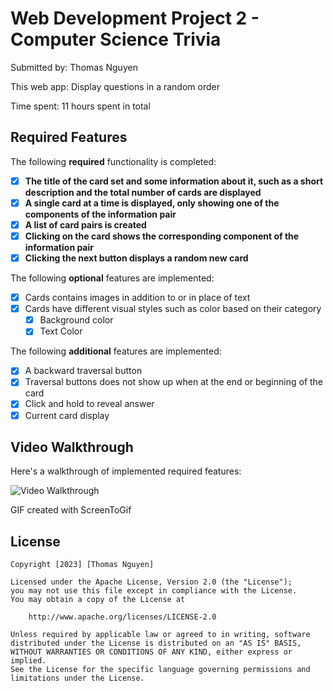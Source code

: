 # Web Development Project 2 - Computer Science Trivia

Submitted by: Thomas Nguyen

This web app: Display questions in a random order

Time spent: 11 hours spent in total

## Required Features

The following **required** functionality is completed:

- [X] **The title of the card set and some information about it, such as a short description and the total number of cards are displayed**
- [X] **A single card at a time is displayed, only showing one of the components of the information pair**
- [X] **A list of card pairs is created**
- [X] **Clicking on the card shows the corresponding component of the information pair**
- [X] **Clicking the next button displays a random new card**

The following **optional** features are implemented:

- [X] Cards contains images in addition to or in place of text
- [X] Cards have different visual styles such as color based on their category
  - [X] Background color
  - [X] Text Color

The following **additional** features are implemented:

* [X] A backward traversal button
* [X] Traversal buttons does not show up when at the end or beginning of the card
* [X] Click and hold to reveal answer
* [X] Current card display

## Video Walkthrough

Here's a walkthrough of implemented required features:

<img src='./src/assets/walkthrough.gif' title='Video Walkthrough' width='' alt='Video Walkthrough' />

GIF created with ScreenToGif 

## License

    Copyright [2023] [Thomas Nguyen]

    Licensed under the Apache License, Version 2.0 (the "License");
    you may not use this file except in compliance with the License.
    You may obtain a copy of the License at

        http://www.apache.org/licenses/LICENSE-2.0

    Unless required by applicable law or agreed to in writing, software
    distributed under the License is distributed on an "AS IS" BASIS,
    WITHOUT WARRANTIES OR CONDITIONS OF ANY KIND, either express or implied.
    See the License for the specific language governing permissions and
    limitations under the License.